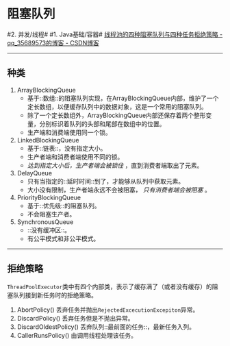 # 阻塞队列
#2. 并发/线程# #1. Java基础/容器#
[线程池的四种阻塞队列与四种任务拒绝策略 - qq_35689573的博客 - CSDN博客](https://blog.csdn.net/qq_35689573/article/details/87863605)
- - - -
## 种类
1. ArrayBlockingQueue
	* 基于::数组::的阻塞队列实现，在ArrayBlockingQueue内部，维护了一个定长数组，以便缓存队列中的数据对象，这是一个常用的阻塞队列。
	* 除了一个定长数组外，ArrayBlockingQueue内部还保存着两个整形变量，分别标识着队列的头部和尾部在数组中的位置。
	* 生产端和消费端使用同一个锁。
2. LinkedBlockingQueue
	* 基于::链表::，没有指定大小。
	* 生产者端和消费者端使用不同的锁。
	* _达到指定大小后，生产者端会被锁住_ ，直到消费者端取出了元素。
3. DelayQueue
	* 只有当指定的::延时时间::到了，才能够从队列中获取元素。
	* 大小没有限制，生产者端永远不会被阻塞， _只有消费者端会被阻塞_ 。
4. PriorityBlockingQueue
	* 基于::优先级::的阻塞队列。
	* 不会阻塞生产者。
5. SynchronousQueue
	* ::没有缓冲区::。
	* 有公平模式和非公平模式。

- - - -
## 拒绝策略
`ThreadPoolExecutor`类中有四个内部类，表示了缓存满了（或者没有缓存）的阻塞队列接到新任务时的拒绝策略。
1. AbortPolicy()
丢弃任务并抛出`RejectedExcecutionExcepiton`异常。
2. DiscardPolicy()
丢弃任务但是不抛出异常。
3. DiscardOldestPolicy()
丢弃队列::最前面的任务::，最新任务入列。
4. CallerRunsPolicy()
由调用线程处理该任务。
